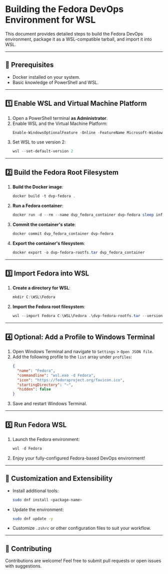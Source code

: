 # Building the Fedora DevOps Environment for WSL

This document provides detailed steps to build the Fedora DevOps environment, package it as a WSL-compatible tarball, and import it into WSL.

---

## 🔧 Prerequisites

- Docker installed on your system.
- Basic knowledge of PowerShell and WSL.

---

## 1️⃣ Enable WSL and Virtual Machine Platform

1. Open a PowerShell terminal **as Administrator**.
2. Enable WSL and the Virtual Machine Platform:
   ```powershell
   Enable-WindowsOptionalFeature -Online -FeatureName Microsoft-Windows-Subsystem-Linux,VirtualMachinePlatform -All
   ```
3. Set WSL to use version 2:
   ```powershell
   wsl --set-default-version 2
   ```

---

## 2️⃣ Build the Fedora Root Filesystem

1. **Build the Docker image**:
   ```powershell
   docker build -t dvp-fedora .
   ```
2. **Run a Fedora container**:
   ```powershell
   docker run -d --rm --name dvp_fedora_container dvp-fedora sleep infinity
   ```
3. **Commit the container's state**:
   ```powershell
   docker commit dvp_fedora_container dvp-fedora
   ```
4. **Export the container's filesystem**:
   ```powershell
   docker export -o dvp-fedora-rootfs.tar dvp_fedora_container
   ```

---

## 3️⃣ Import Fedora into WSL

1. **Create a directory for WSL**:
   ```powershell
   mkdir C:\WSL\Fedora
   ```
2. **Import the Fedora root filesystem**:
   ```powershell
   wsl --import Fedora C:\WSL\Fedora .\dvp-fedora-rootfs.tar --version 2
   ```

---

## 4️⃣ Optional: Add a Profile to Windows Terminal

1. Open Windows Terminal and navigate to `Settings` > `Open JSON file`.
2. Add the following profile to the `list` array under `profiles`:
   ```json
   {
     "name": "Fedora",
     "commandline": "wsl.exe -d Fedora",
     "icon": "https://fedoraproject.org/favicon.ico",
     "startingDirectory": "~",
     "hidden": false
   }
   ```
3. Save and restart Windows Terminal.

---

## 5️⃣ Run Fedora WSL

1. Launch the Fedora environment:
   ```powershell
   wsl -d Fedora
   ```
2. Enjoy your fully-configured Fedora-based DevOps environment!

---

## 🔧 Customization and Extensibility

- Install additional tools:
  ```bash
  sudo dnf install <package-name>
  ```
- Update the environment:
  ```bash
  sudo dnf update -y
  ```
- Customize `.zshrc` or other configuration files to suit your workflow.

---

## 🤝 Contributing

Contributions are welcome! Feel free to submit pull requests or open issues with suggestions.
